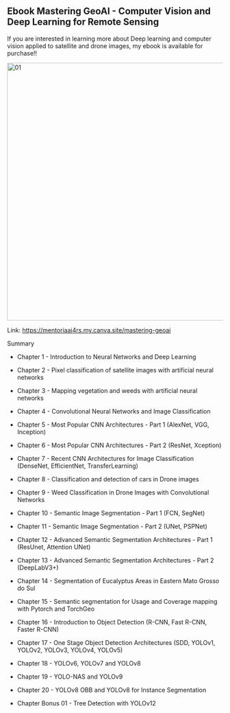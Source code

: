 ## Ebook Mastering GeoAI - Computer Vision and Deep Learning for Remote Sensing


If you are interested in learning more about Deep learning and computer vision applied to satellite and drone images, my ebook is available for purchase!!


<img width="600" height="600" alt="01" src="https://github.com/user-attachments/assets/fedea4c3-cb4f-4bdd-806b-2aefad04e532" />

Link: https://mentoriaai4rs.my.canva.site/mastering-geoai


Summary

- Chapter 1 - Introduction to Neural Networks and Deep Learning
- Chapter 2 - Pixel classification of satellite images with artificial neural networks
- Chapter 3 - Mapping vegetation and weeds with artificial neural networks
- Chapter 4 - Convolutional Neural Networks and Image Classification
- Chapter 5 - Most Popular CNN Architectures - Part 1 (AlexNet, VGG, Inception)
- Chapter 6 - Most Popular CNN Architectures - Part 2 (ResNet, Xception)
- Chapter 7 - Recent CNN Architectures for Image Classification (DenseNet,  EfficientNet, TransferLearning)
- Chapter 8 - Classification and detection of cars in Drone images
- Chapter 9 - Weed Classification in Drone Images with Convolutional Networks
- Chapter 10 - Semantic Image Segmentation - Part 1 (FCN, SegNet)
- Chapter 11 - Semantic Image Segmentation - Part 2 (UNet, PSPNet)
- Chapter 12 - Advanced Semantic Segmentation Architectures - Part 1 (ResUnet, Attention UNet)
- Chapter 13 - Advanced Semantic Segmentation Architectures - Part 2 (DeepLabV3+)
- Chapter 14 - Segmentation of Eucalyptus Areas in Eastern Mato Grosso do Sul
- Chapter 15 - Semantic segmentation for Usage and Coverage mapping with Pytorch and TorchGeo
- Chapter 16 - Introduction to Object Detection (R-CNN, Fast R-CNN, Faster R-CNN)
- Chapter 17 - One Stage Object Detection Architectures (SDD, YOLOv1,  YOLOv2, YOLOv3, YOLOv4, YOLOv5)
- Chapter 18 - YOLOv6, YOLOv7 and YOLOv8
- Chapter 19 - YOLO-NAS and YOLOv9
- Chapter 20 - YOLOv8 OBB and YOLOv8 for Instance Segmentation

- Chapter Bonus 01 - Tree Detection with YOLOv12
